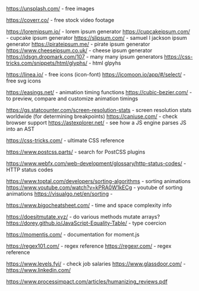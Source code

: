 <!-- IMAGES -->

https://unsplash.com/ - free images

<!-- VIDEO -->

https://coverr.co/ - free stock video footage

<!-- TEXT -->

https://loremipsum.io/ - lorem ipsum generator
https://cupcakeipsum.com/ - cupcake ipsum generator
https://slipsum.com/ - samuel l jackson ipsum generator
https://pirateipsum.me/ - pirate ipsum generator
https://www.cheeseipsum.co.uk/ - cheese ipsum generator
https://idsgn.dropmark.com/107 - many many ipsum generators
https://css-tricks.com/snippets/html/glyphs/ - html glpyhs

<!-- ICONS / SVG -->

https://linea.io/ - free icons (icon-font)
https://icomoon.io/app/#/select/ - free svg icons

<!-- ANIMATIONS -->

https://easings.net/ - animation timing functions
https://cubic-bezier.com/ - to preview, compare and customize animation timings

<!-- BROWSER INFO -->

https://gs.statcounter.com/screen-resolution-stats - screen resolution stats worldwide (for determining breakpoints)
https://caniuse.com/ - check browser support
https://astexplorer.net/ - see how a JS engine parses JS into an AST

<!-- CSS -->

https://css-tricks.com/ - ultimate CSS reference

<!-- POST-CSS -->

https://www.postcss.parts/ - search for PostCSS plugins

<!-- HTML -->

https://www.webfx.com/web-development/glossary/http-status-codes/ - HTTP status codes

<!-- SORTING ALGO INFO -->

https://www.toptal.com/developers/sorting-algorithms - sorting animations
https://www.youtube.com/watch?v=kPRA0W1kECg - youtube of sorting animations
https://visualgo.net/en/sorting -

<!-- BIG O -->

https://www.bigocheatsheet.com/ - time and space complexity info

<!-- JAVASCRIPT -->

https://doesitmutate.xyz/ - do various methods mutate arrays?
https://dorey.github.io/JavaScript-Equality-Table/ - type coercion

<!-- TIME -->

https://momentjs.com/ - documentation for moment.js

<!-- REGEX -->

https://regex101.com/ - regex reference
https://regexr.com/ - regex reference

<!-- JOB SEARCH -->

https://www.levels.fyi/ - check job salaries
https://www.glassdoor.com/ -
https://www.linkedin.com/

<!-- CODE REVIEW -->

https://www.processimpact.com/articles/humanizing_reviews.pdf
